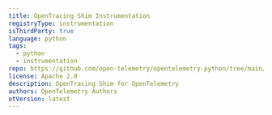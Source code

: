 ```yaml
---
title: OpenTracing Shim Instrumentation
registryType: instrumentation
isThirdParty: true
language: python
tags:
  - python
  - instrumentation
repo: https://github.com/open-telemetry/opentelemetry-python/tree/main/instrumentation/opentelemetry-instrumentation-opentracing-shim
license: Apache 2.0
description: OpenTracing Shim for OpenTelemetry
authors: OpenTelemetry Authors
otVersion: latest
---
```


